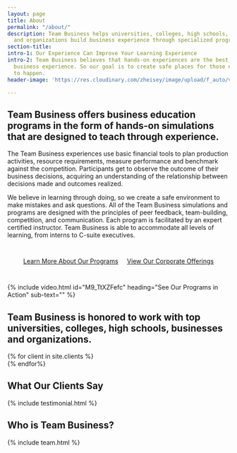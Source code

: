 ```yaml
---
layout: page
title: About
permalink: "/about/"
description: Team Business helps universities, colleges, high schools, businesses,
  and organizations build business experience through specialized programs and workshops.
section-title:
intro-1: Our Experience Can Improve Your Learning Experience
intro-2: Team Business believes that hands-on experiences are the best way to build
  business experience. So our goal is to create safe places for those experiences
  to happen.
header-image: 'https://res.cloudinary.com/zheisey/image/upload/f_auto/v1568839102/teambusiness/about-bg.jpg'

---
```

## Team Business offers business education programs in the form of hands-on simulations that are designed to teach through experience.

The Team Business experiences use basic financial tools to plan production activities, resource requirements, measure performance and benchmark against the competition. Participants get to observe the outcome of their business decisions, acquiring an understanding of the relationship between decisions made and outcomes realized.

We believe in learning through doing, so we create a safe environment to make mistakes and ask questions. All of the Team Business simulations and programs are designed with the principles of peer feedback, team-building, competition, and communication. Each program is facilitated by an expert certified instructor. Team Business is able to accommodate all levels of learning, from interns to C-suite executives.

<!-- Buttons -->
<div style="display:flex; justify-content:center; flex-wrap:wrap; margin:2rem 0;">
  <a href="#" class="btn btn-default" style="margin:10px;">Learn More About Our Programs</a>
  <a href="#" class="btn btn-default" style="margin:10px;">View Our Corporate Offerings</a>
</div>

<!-- Team Business Programs Video -->
{% include video.html id="M9_TtXZFefc" heading="See Our Programs in Action" sub-text="" %}

## Team Business is honored to work with top universities, colleges, high schools, businesses and organizations.

<!-- Client Logo Display -->
<div class="client-logo-wrapper">
  {% for client in site.clients %}
  <div class="client-logo-item" style="background-image: url({{ client.logo }});"></div>
  {% endfor%}
</div>

## What Our Clients Say
<!-- Testimonials -->
{% include testimonial.html %}

## Who is Team Business?

{% include team.html %}
